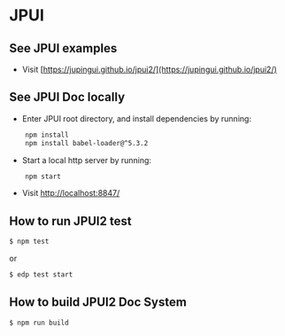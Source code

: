 # JPUI
## See JPUI examples

* Visit [https://jupingui.github.io/jpui2/](https://jupingui.github.io/jpui2/)

## See JPUI Doc locally

* Enter JPUI root directory, and install dependencies by running:

```bash
    npm install
    npm install babel-loader@^5.3.2
```

* Start a local http server by running:

```bash
    npm start
```

* Visit [http://localhost:8847/](http://localhost:8847/)

## How to run JPUI2 test

```bash
$ npm test
```
or
```bash
$ edp test start
```

## How to build JPUI2 Doc System

```bash
$ npm run build
```
